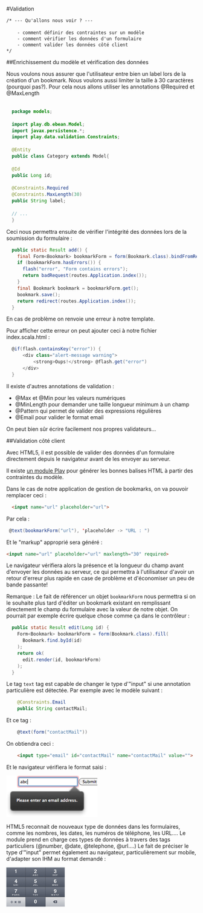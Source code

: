#Validation

	/* --- Qu'allons nous voir ? ---

		- comment définir des contraintes sur un modèle
		- comment vérifier les données d'un formulaire
		- comment valider les données côté client
	*/

##Enrichissement du modèle et vérification des données

Nous voulons nous assurer que l'utilisateur entre bien un label lors de la création d'un bookmark. Nous voulons aussi limiter la taille à 30 caractères (pourquoi pas?).
Pour cela nous allons utiliser les annotations @Required et @MaxLength

```java

  package models;

  import play.db.ebean.Model;
  import javax.persistence.*;
  import play.data.validation.Constraints;
 
  @Entity
  public class Category extends Model{

  @Id
  public Long id;

  @Constraints.Required
  @Constraints.MaxLength(30)
  public String label;

  // ...
  }


```

Ceci nous permettra ensuite de vérifier l'intégrité des données lors de la soumission du formulaire :

```java
  public static Result add() {
    final Form<Bookmark> bookmarkForm = form(Bookmark.class).bindFromRequest();
    if (bookmarkForm.hasErrors()) {
	  flash("error", "Form contains errors");
	  return badRequest(routes.Application.index());
    }
    final Bookmark bookmark = bookmarkForm.get();
    bookmark.save();
    return redirect(routes.Application.index());
  }
```
En cas de problème on renvoie une erreur à notre template.

Pour afficher cette erreur on peut ajouter ceci à notre fichier index.scala.html : 

```scala
  @if(flash.containsKey("error")) {
      <div class="alert-message warning">
          <strong>Oups!</strong> @flash.get("error")
      </div>
  } 
```

Il existe d'autres annotations de validation : 

 * @Max et @Min pour les valeurs numériques
 * @MinLength pour demander une taille longueur minimum à un champ
 * @Pattern qui permet de valider des expressions régulières
 * @Email pour valider le format email

On peut bien sûr écrire facilement nos propres validateurs...

##Validation côté client

Avec HTML5, il est possible de valider des données d'un formulaire directement depuis le navigateur avant de les envoyer au serveur.

Il existe [un module Play](https://github.com/loicdescotte/Play2-HTML5Tags) pour générer les bonnes balises HTML à partir des contraintes du modèle.

Dans le cas de notre application de gestion de bookmarks, on va pouvoir remplacer ceci : 

```html
  <input name="url" placeholder="url">
```

Par cela :

```scala
 @text(bookmarkForm("url"), 'placeholder -> "URL : ")

```

Et le "markup" approprié sera généré :

```html
<input name="url" placeholder="url" maxlength="30" required>
```
Le navigateur vérifiera alors la présence et la longueur du champ avant d'envoyer les données au serveur, ce qui permettra à l'utilisateur d'avoir un retour d'erreur plus rapide en case de problème et d'économiser un peu de bande passante!

Remarque : Le fait de référencer un objet `bookmarkForm` nous permettra si on le souhaite plus tard d'éditer un bookmark existant en remplissant directement le champ du formulaire avec la valeur de notre objet. On pourrait par exemple écrire quelque chose comme ça dans le contrôleur :

```java
  public static Result edit(Long id) {
    Form<Bookmark> bookmarkForm = form(Bookmark.class).fill(
      Bookmark.find.byId(id)
    );
    return ok(
      edit.render(id, bookmarkForm)
    );
  }
```


Le tag `text` tag est capable de changer le type d'"input" si une annotation particulière est détectée. 
Par exemple avec le modèle suivant :

```java
    @Constraints.Email
    public String contactMail;
```
    
Et ce tag :

```scala  
    @text(form("contactMail"))
```

On obtiendra ceci :

```html
    <input type="email" id="contactMail" name="contactMail" value="">
```
Et le navigateur vérifiera le format saisi :

![](rsrc/validation-01.png)


HTML5 reconnait de nouveaux type de données dans les formulaires, comme les nombres, les dates, les numéros de téléphone, les URL....
Le module prend en charge ces types de données à travers des tags particuliers (@number, @date, @telephone, @url....)
Le fait de préciser le type d'"input" permet également au navigateur, particulièrement sur mobile, d'adapter son IHM au format demandé :
 
![](rsrc/validation-02.png)

